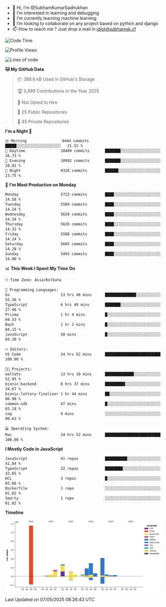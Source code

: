 - 👋 Hi, I’m @SubhamKumarSadhukhan
- 👀 I’m interested in learning and debugging
- 🌱 I’m currently learning machine learning
- 💞️ I’m looking to collaborate on any project based on python and django
- 📫 How to reach me ?
      Just drop a mail in idiot@subhamsk.cf

<!---
SubhamKumarSadhukhan/SubhamKumarSadhukhan is a ✨ special ✨ repository because its `README.md` (this file) appears on your GitHub profile.
You can click the Preview link to take a look at your changes.
--->


<!--START_SECTION:waka-->
![Code Time](http://img.shields.io/badge/Code%20Time-2%2C876%20hrs%2048%20mins-blue)

![Profile Views](http://img.shields.io/badge/Profile%20Views-0-blue)

![Lines of code](https://img.shields.io/badge/From%20Hello%20World%20I%27ve%20Written-2.9%20million%20lines%20of%20code-blue)

**🐱 My GitHub Data** 

> 📦 388.6 kB Used in GitHub's Storage 
 > 
> 🏆 5,499 Contributions in the Year 2025
 > 
> 🚫 Not Opted to Hire
 > 
> 📜 25 Public Repositories 
 > 
> 🔑 45 Private Repositories 
 > 
**I'm a Night 🦉** 

```text
🌞 Morning                8444 commits        █████░░░░░░░░░░░░░░░░░░░░   21.52 % 
🌆 Daytime                10489 commits       ███████░░░░░░░░░░░░░░░░░░   26.73 % 
🌃 Evening                10992 commits       ███████░░░░░░░░░░░░░░░░░░   28.01 % 
🌙 Night                  9320 commits        ██████░░░░░░░░░░░░░░░░░░░   23.75 % 
```
📅 **I'm Most Productive on Monday** 

```text
Monday                   5722 commits        ████░░░░░░░░░░░░░░░░░░░░░   14.58 % 
Tuesday                  5589 commits        ████░░░░░░░░░░░░░░░░░░░░░   14.24 % 
Wednesday                5628 commits        ████░░░░░░░░░░░░░░░░░░░░░   14.34 % 
Thursday                 5620 commits        ████░░░░░░░░░░░░░░░░░░░░░   14.32 % 
Friday                   5588 commits        ████░░░░░░░░░░░░░░░░░░░░░   14.24 % 
Saturday                 5605 commits        ████░░░░░░░░░░░░░░░░░░░░░   14.28 % 
Sunday                   5493 commits        ████░░░░░░░░░░░░░░░░░░░░░   14.00 % 
```


📊 **This Week I Spent My Time On** 

```text
🕑︎ Time Zone: Asia/Kolkata

💬 Programming Languages: 
Go                       13 hrs 46 mins      ██████████████░░░░░░░░░░░   55.36 % 
TypeScript               6 hrs 49 mins       ███████░░░░░░░░░░░░░░░░░░   27.46 % 
Prisma                   1 hr 4 mins         █░░░░░░░░░░░░░░░░░░░░░░░░   04.33 % 
Bash                     1 hr 2 mins         █░░░░░░░░░░░░░░░░░░░░░░░░   04.15 % 
JavaScript               50 mins             █░░░░░░░░░░░░░░░░░░░░░░░░   03.39 % 

🔥 Editors: 
VS Code                  24 hrs 52 mins      █████████████████████████   100.00 % 

🐱‍💻 Projects: 
wallets                  13 hrs 10 mins      █████████████░░░░░░░░░░░░   52.95 % 
bionic-backend           8 hrs 37 mins       █████████░░░░░░░░░░░░░░░░   34.67 % 
bionic-lottery-finalizer 1 hr 44 mins        ██░░░░░░░░░░░░░░░░░░░░░░░   06.98 % 
common-sdk               47 mins             █░░░░░░░░░░░░░░░░░░░░░░░░   03.18 % 
cog                      9 mins              ░░░░░░░░░░░░░░░░░░░░░░░░░   00.63 % 

💻 Operating System: 
Mac                      24 hrs 52 mins      █████████████████████████   100.00 % 
```

**I Mostly Code in JavaScript** 

```text
JavaScript               41 repos            ██████████░░░░░░░░░░░░░░░   41.84 % 
TypeScript               32 repos            ████████░░░░░░░░░░░░░░░░░   32.65 % 
HCL                      3 repos             █░░░░░░░░░░░░░░░░░░░░░░░░   03.06 % 
Dockerfile               1 repo              ░░░░░░░░░░░░░░░░░░░░░░░░░   01.02 % 
Smarty                   1 repo              ░░░░░░░░░░░░░░░░░░░░░░░░░   01.02 % 
```



**Timeline**

![Lines of Code chart](https://raw.githubusercontent.com/SubhamKumarSadhukhan/SubhamKumarSadhukhan/main/assets/bar_graph.png)


 Last Updated on 07/05/2025 08:26:43 UTC
<!--END_SECTION:waka-->
